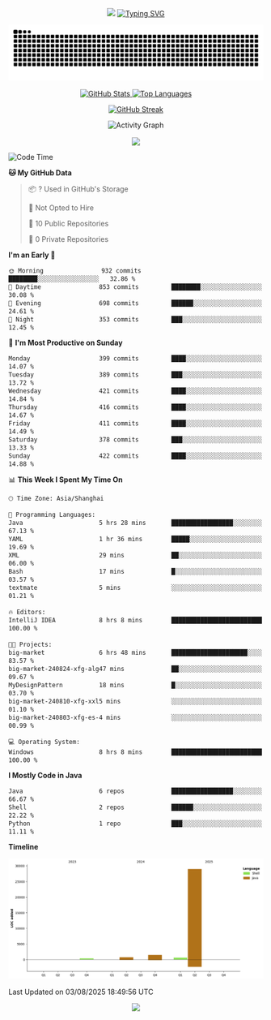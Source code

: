 <!-- -->

<p align="center">
<img src="https://capsule-render.vercel.app/api?type=waving&color=timeGradient&height=300&&section=header&text=HI%20THEME!&fontSize=90&fontAlign=50&fontAlignY=30&desc=I%20am%20AlfonsoKevin!&descAlign=50&descSize=30&descAlignY=60&animation=twinkling" />
    <a align="center" href="https://www.kaijavademo.top/"><img src="https://readme-typing-svg.demolab.com?font=Fira+Code&center=true&pause=1000&width=435&lines=Welcome+to+my+GitHub+profile+page!;%E6%AC%A2%E8%BF%8E%E6%9D%A5%E5%88%B0%E6%88%91%E7%9A%84GitHub%E4%B8%BB%E9%A1%B5%EF%BC%81" alt="Typing SVG" height=200 /> </a>
</p>
 <p align="center"><img src="https://raw.githubusercontent.com/AlfonsoKevin/AlfonsoKevin/output/github-contribution-grid-snake.svg"></p>

</p>


<p align="center" >
  <a href="https://github.com/AlfonsoKevin">  
    <img src="https://github-readme-stats.vercel.app/api/?username=AlfonsoKevin&layout=compact&border_radius=20" width="400"  alt="GitHub Stats" />
  </a>
  <a href="https://www.kaijavademo.top/">
    <img src="https://github-readme-stats.vercel.app/api/top-langs/?username=AlfonsoKevin&layout=compact&border_radius=20" width=400 alt="Top Languages"/>
  </a>
</p>


<p align="center">
    <a href="https://github.com/AlfonsoKevin">
    <img src="https://streak-stats.demolab.com?user=AlfonsoKevin&theme=transparent&hide_border=false%C2%A0%C2%A0%E5%81%87&short_numbers=false%C2%A0%C2%A0%E5%81%87&card_width=595&card_height=234" height="400"  alt="GitHub Streak" />
    </a>
</p>



<p align="center">
    <img width="800" src="https://github-readme-activity-graph.vercel.app/graph?username=AlfonsoKevin&theme=github-compact&hide_border=true&area=true&from=2024-06-01&to=2024-12-31&grid=false&custom_title=Activity%20Graph" alt="Activity Graph" title="Activity Graph" />
</p> 




<p align="center">
	<img align="center" src="https://skillicons.dev/icons?i=idea,java,mysql,redis,spring,rocket,html,css,js,react,linux,py,c,clion,docker,md,stackoverflow&theme=light" />    
</p>


<!--START_SECTION:waka-->
![Code Time](http://img.shields.io/badge/Code%20Time-192%20hrs%2051%20mins-blue)

**🐱 My GitHub Data** 

> 📦 ? Used in GitHub's Storage 
 > 
> 🚫 Not Opted to Hire
 > 
> 📜 10 Public Repositories 
 > 
> 🔑 0 Private Repositories 
 > 
**I'm an Early 🐤** 

```text
🌞 Morning                932 commits         ████████░░░░░░░░░░░░░░░░░   32.86 % 
🌆 Daytime                853 commits         ████████░░░░░░░░░░░░░░░░░   30.08 % 
🌃 Evening                698 commits         ██████░░░░░░░░░░░░░░░░░░░   24.61 % 
🌙 Night                  353 commits         ███░░░░░░░░░░░░░░░░░░░░░░   12.45 % 
```
📅 **I'm Most Productive on Sunday** 

```text
Monday                   399 commits         ████░░░░░░░░░░░░░░░░░░░░░   14.07 % 
Tuesday                  389 commits         ███░░░░░░░░░░░░░░░░░░░░░░   13.72 % 
Wednesday                421 commits         ████░░░░░░░░░░░░░░░░░░░░░   14.84 % 
Thursday                 416 commits         ████░░░░░░░░░░░░░░░░░░░░░   14.67 % 
Friday                   411 commits         ████░░░░░░░░░░░░░░░░░░░░░   14.49 % 
Saturday                 378 commits         ███░░░░░░░░░░░░░░░░░░░░░░   13.33 % 
Sunday                   422 commits         ████░░░░░░░░░░░░░░░░░░░░░   14.88 % 
```


📊 **This Week I Spent My Time On** 

```text
🕑︎ Time Zone: Asia/Shanghai

💬 Programming Languages: 
Java                     5 hrs 28 mins       █████████████████░░░░░░░░   67.13 % 
YAML                     1 hr 36 mins        █████░░░░░░░░░░░░░░░░░░░░   19.69 % 
XML                      29 mins             ██░░░░░░░░░░░░░░░░░░░░░░░   06.00 % 
Bash                     17 mins             █░░░░░░░░░░░░░░░░░░░░░░░░   03.57 % 
textmate                 5 mins              ░░░░░░░░░░░░░░░░░░░░░░░░░   01.21 % 

🔥 Editors: 
IntelliJ IDEA            8 hrs 8 mins        █████████████████████████   100.00 % 

🐱‍💻 Projects: 
big-market               6 hrs 48 mins       █████████████████████░░░░   83.57 % 
big-market-240824-xfg-alg47 mins             ██░░░░░░░░░░░░░░░░░░░░░░░   09.67 % 
MyDesignPattern          18 mins             █░░░░░░░░░░░░░░░░░░░░░░░░   03.70 % 
big-market-240810-xfg-xxl5 mins              ░░░░░░░░░░░░░░░░░░░░░░░░░   01.10 % 
big-market-240803-xfg-es-4 mins              ░░░░░░░░░░░░░░░░░░░░░░░░░   00.99 % 

💻 Operating System: 
Windows                  8 hrs 8 mins        █████████████████████████   100.00 % 
```

**I Mostly Code in Java** 

```text
Java                     6 repos             █████████████████░░░░░░░░   66.67 % 
Shell                    2 repos             ██████░░░░░░░░░░░░░░░░░░░   22.22 % 
Python                   1 repo              ███░░░░░░░░░░░░░░░░░░░░░░   11.11 % 
```



**Timeline**

![Lines of Code chart](https://raw.githubusercontent.com/AlfonsoKevin/AlfonsoKevin/main/assets/bar_graph.png)


 Last Updated on 03/08/2025 18:49:56 UTC
<!--END_SECTION:waka-->

<p align="center">
    <a href="https://github.com/AlfonsoKevin"></a><img src="https://img.shields.io/badge/GitHub-grey?logo=github" />
</p>
